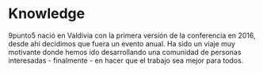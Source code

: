 # Knowledge
9punto5 nació en Valdivia con la primera versión de la conferencia en 2016, desde ahí decidimos que fuera un evento anual. Ha sido un viaje muy motivante donde hemos ido desarrollando una comunidad de personas interesadas - finalmente -  en hacer que el trabajo sea mejor para todos.
